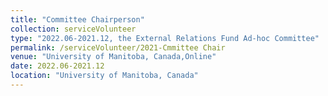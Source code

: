 ```yaml
---
title: "Committee Chairperson"
collection: serviceVolunteer
type: "2022.06-2021.12, the External Relations Fund Ad-hoc Committee"
permalink: /serviceVolunteer/2021-Cmmittee Chair
venue: "University of Manitoba, Canada,Online"
date: 2022.06-2021.12
location: "University of Manitoba, Canada"
---
```

